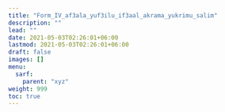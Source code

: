 ```yaml
---
title: "Form_IV_af3ala_yuf3ilu_if3aal_akrama_yukrimu_salim"
description: ""
lead: ""
date: 2021-05-03T02:26:01+06:00
lastmod: 2021-05-03T02:26:01+06:00
draft: false
images: []
menu: 
  sarf:
    parent: "xyz"
weight: 999
toc: true
---
```



